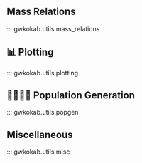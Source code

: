 ## Mass Relations

::: gwkokab.utils.mass_relations

## 📊 Plotting

::: gwkokab.utils.plotting

## 👨‍👩‍👧‍👦 Population Generation

::: gwkokab.utils.popgen

## Miscellaneous

::: gwkokab.utils.misc
